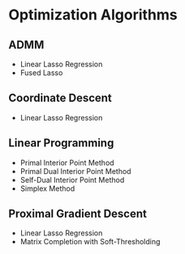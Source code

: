 # Optimization Algorithms

## ADMM
- Linear Lasso Regression
- Fused Lasso

## Coordinate Descent
- Linear Lasso Regression

## Linear Programming
- Primal Interior Point Method
- Primal Dual Interior Point Method
- Self-Dual Interior Point Method
- Simplex Method

## Proximal Gradient Descent
- Linear Lasso Regression
- Matrix Completion with Soft-Thresholding